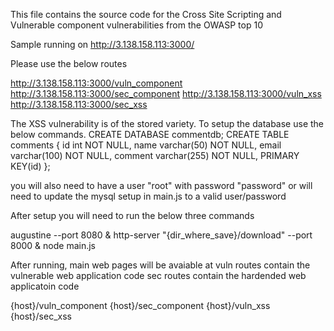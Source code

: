This file contains the source code for the Cross Site Scripting and Vulnerable component vulnerabilities from the OWASP top 10

Sample running on http://3.138.158.113:3000/ 

Please use the below routes

http://3.138.158.113:3000/vuln_component
http://3.138.158.113:3000/sec_component
http://3.138.158.113:3000/vuln_xss
http://3.138.158.113:3000/sec_xss


The XSS vulnerability is of the stored variety. To setup the database use the below commands.
CREATE DATABASE commentdb;
CREATE TABLE comments {
id int NOT NULL,
name varchar(50) NOT NULL,
email varchar(100) NOT NULL,
comment varchar(255) NOT NULL,
PRIMARY KEY(id)
};

you will also need to have a user "root" with password "password" or will need to update the mysql setup in main.js to a valid user/password

After setup you will need to run the below three commands

augustine --port 8080 &
http-server "{dir_where_save}/download" --port 8000 &
node main.js 

After running, main web pages will be avaiable at 
vuln routes contain the vulnerable web application code
sec routes contain the hardended web applicatoin code

{host}/vuln_component
{host}/sec_component
{host}/vuln_xss
{host}/sec_xss
